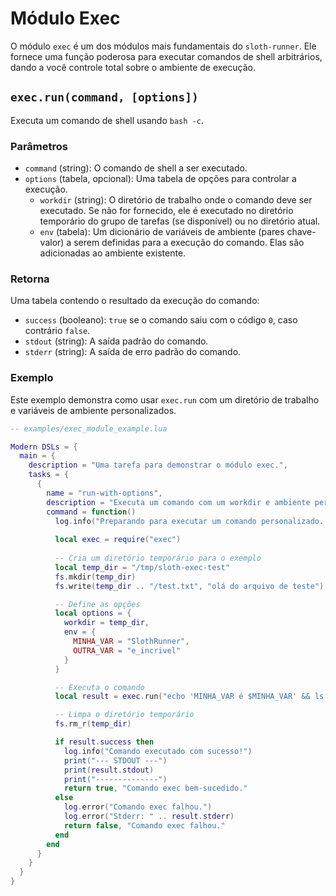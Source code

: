 # Módulo Exec

O módulo `exec` é um dos módulos mais fundamentais do `sloth-runner`. Ele fornece uma função poderosa para executar comandos de shell arbitrários, dando a você controle total sobre o ambiente de execução.

## `exec.run(command, [options])`

Executa um comando de shell usando `bash -c`.

### Parâmetros

*   `command` (string): O comando de shell a ser executado.
*   `options` (tabela, opcional): Uma tabela de opções para controlar a execução.
    *   `workdir` (string): O diretório de trabalho onde o comando deve ser executado. Se não for fornecido, ele é executado no diretório temporário do grupo de tarefas (se disponível) ou no diretório atual.
    *   `env` (tabela): Um dicionário de variáveis de ambiente (pares chave-valor) a serem definidas para a execução do comando. Elas são adicionadas ao ambiente existente.

### Retorna

Uma tabela contendo o resultado da execução do comando:

*   `success` (booleano): `true` se o comando saiu com o código `0`, caso contrário `false`.
*   `stdout` (string): A saída padrão do comando.
*   `stderr` (string): A saída de erro padrão do comando.

### Exemplo

Este exemplo demonstra como usar `exec.run` com um diretório de trabalho e variáveis de ambiente personalizados.

```lua
-- examples/exec_module_example.lua

Modern DSLs = {
  main = {
    description = "Uma tarefa para demonstrar o módulo exec.",
    tasks = {
      {
        name = "run-with-options",
        description = "Executa um comando com um workdir e ambiente personalizados.",
        command = function()
          log.info("Preparando para executar um comando personalizado...")
          
          local exec = require("exec")
          
          -- Cria um diretório temporário para o exemplo
          local temp_dir = "/tmp/sloth-exec-test"
          fs.mkdir(temp_dir)
          fs.write(temp_dir .. "/test.txt", "olá do arquivo de teste")

          -- Define as opções
          local options = {
            workdir = temp_dir,
            env = {
              MINHA_VAR = "SlothRunner",
              OUTRA_VAR = "e_incrivel"
            }
          }

          -- Executa o comando
          local result = exec.run("echo 'MINHA_VAR é $MINHA_VAR' && ls -l && cat test.txt", options)

          -- Limpa o diretório temporário
          fs.rm_r(temp_dir)

          if result.success then
            log.info("Comando executado com sucesso!")
            print("--- STDOUT ---")
            print(result.stdout)
            print("--------------")
            return true, "Comando exec bem-sucedido."
          else
            log.error("Comando exec falhou.")
            log.error("Stderr: " .. result.stderr)
            return false, "Comando exec falhou."
          end
        end
      }
    }
  }
}
```
